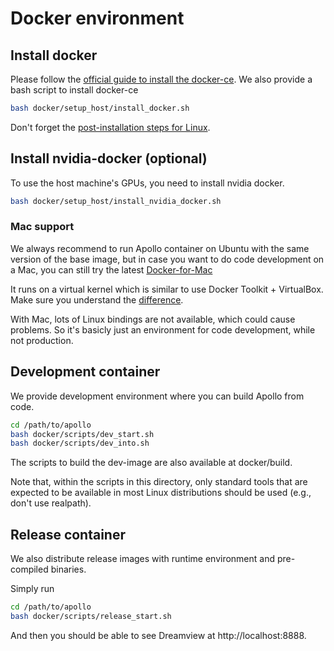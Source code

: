 # Docker environment

## Install docker

Please follow the
[official guide to install the docker-ce](https://docs.docker.com/install/linux/docker-ce/ubuntu).
We also provide a bash script to install docker-ce

```bash
bash docker/setup_host/install_docker.sh
```

Don't forget the
[post-installation steps for Linux](https://docs.docker.com/install/linux/linux-postinstall).


## Install nvidia-docker (optional)

To use the host machine's GPUs, you need to install nvidia docker.

```bash
bash docker/setup_host/install_nvidia_docker.sh
```
### Mac support

We always recommend to run Apollo container on Ubuntu with the same version of
the base image, but in case you want to do code development on a Mac, you can
still try the latest
[Docker-for-Mac](https://docs.docker.com/docker-for-mac/install)

It runs on a virtual kernel which is similar to use Docker Toolkit + VirtualBox.
Make sure you understand the [difference](https://docs.docker.com/docker-for-mac/docker-toolbox).

With Mac, lots of Linux bindings are not available, which could cause problems.
So it's basicly just an environment for code development, while not production.

## Development container

We provide development environment where you can build Apollo from code.

```bash
cd /path/to/apollo
bash docker/scripts/dev_start.sh
bash docker/scripts/dev_into.sh
```

The scripts to build the dev-image are also available at docker/build.

Note that, within the scripts in this directory, only standard tools that are
expected to be available in most Linux distributions should be used (e.g., don't
use realpath).

## Release container

We also distribute release images with runtime environment and pre-compiled
binaries.

Simply run
```bash
cd /path/to/apollo
bash docker/scripts/release_start.sh
```

And then you should be able to see Dreamview at http://localhost:8888.
